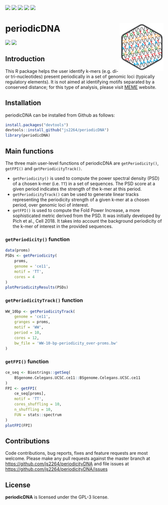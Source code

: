 [![](https://travis-ci.com/js2264/periodicDNA.svg?branch=master)](https://travis-ci.com/js2264/periodicDNA)
[![](https://codecov.io/gh/js2264/periodicDNA/branch/master/graph/badge.svg)](https://codecov.io/github/js2264/periodicDNA?branch=master)
[![](https://img.shields.io/badge/lifecycle-maturing-blue.svg)](https://www.tidyverse.org/lifecycle/#maturing)
[![](https://img.shields.io/github/languages/code-size/js2264/periodicDNA.svg)](https://github.com/js2264/periodicDNA)
[![](https://img.shields.io/badge/license-GPL--3-orange.svg)](https://www.gnu.org/licenses/gpl-3.0.en.html)

# periodicDNA <img src="man/figures/logo.png" align="right" alt="" />

![](https://raw.githubusercontent.com/js2264/periodicDNA/master/man/figures/TT_tissue-specific-classes.png)
![](https://raw.githubusercontent.com/js2264/periodicDNA/master/man/figures/WW-TT-AA-10bp-periodicity_tissue-spe-TSSs.png)

## Introduction

This R package helps the user identify k-mers (e.g. di- or 
tri-nucleotides) present periodically in a set of genomic loci (typically 
regulatory elements). It is not aimed at identifying motifs separated by a 
conserved distance; for this type of analysis, please visit 
[MEME](http://meme-suite.org) website.

## Installation

periodicDNA can be installed from Github as follows:

```r
install.packages("devtools")
devtools::install_github("js2264/periodicDNA")
library(periodicDNA)
```

## Main functions 

The three main user-level functions of periodicDNA are `getPeriodicity()`, 
`getFPI()` and `getPeriodicityTrack()`. 

* `getPeriodicity()` is used to compute the power spectral density 
  (PSD) of a chosen k-mer (i.e. `TT`) in a set of sequences. The PSD 
  score at a given period indicates the strength of the k-mer at 
  this period. 
* `getPeriodicityTrack()` can be used to generate linear tracks representing 
  the periodicity strength of a given k-mer at a chosen period, over genomic
  loci of interest. 
* `getFPI()` is used to compute the Fold Power Increase, a more sophisticated 
  metric derived from the PSD. It was initially developed by Pich et al., 
  Cell 2018. It takes into account the background periodicity
  of the k-mer of interest in the provided sequences. 

### `getPeriodicity()` function

```r
data(proms)
PSDs <- getPeriodicity(
    proms,
    genome = 'ce11',
    motif = 'TT', 
    cores = 4
)
plotPeriodicityResults(PSDs)
```

### `getPeriodicityTrack()` function

```r
WW_10bp <- getPeriodicityTrack(
    genome = 'ce11',
    granges = proms, 
    motif = 'WW',
    period = 10,
    cores = 12, 
    bw_file = 'WW-10-bp-periodicity_over-proms.bw'
)
```

### `getFPI()` function

```r
ce_seq <- Biostrings::getSeq(
    BSgenome.Celegans.UCSC.ce11::BSgenome.Celegans.UCSC.ce11
)
FPI <- getFPI(
    ce_seq[proms], 
    motif = 'TT', 
    cores_shuffling = 10, 
    n_shuffling = 10, 
    FUN = stats::spectrum
)
plotFPI(FPI)
```

## Contributions
Code contributions, bug reports, fixes and feature requests are most welcome.
Please make any pull requests against the master branch at 
https://github.com/js2264/periodicityDNA
and file issues at https://github.com/js2264/periodicityDNA/issues

## License 
**periodicDNA** is licensed under the GPL-3 license.
